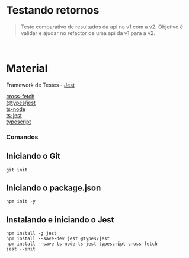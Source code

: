 # Testando retornos

> Teste comparativo de resultados da api na v1 com a v2.
> Objetivo é validar e ajudar no refactor de uma api da v1 para a v2.

 <br>
 
# Material

Framework de Testes - [Jest](https://jestjs.io/pt-BR/docs/getting-started)

[cross-fetch](https://www.npmjs.com/package/cross-fetch) <br>
[@types/jest](https://www.npmjs.com/package/@jest/types) <br>
[ts-node](https://www.npmjs.com/package/ts-node) <br>
[ts-jest](https://github.com/kulshekhar/ts-jest) <br>
[typescript](https://www.npmjs.com/package/typescript) <br>

### Comandos

## Iniciando o Git

```
git init
```

## Iniciando o package.json

```
npm init -y
```

## Instalando e iniciando o Jest

```
npm install -g jest
npm install --save-dev jest @types/jest
npm install --save ts-node ts-jest typescript cross-fetch
jest --init
```
